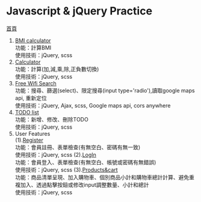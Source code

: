 # Javascript & jQuery Practice
[首頁](https://henry4682.github.io/Javascript-practice/)
1. [BMI calculator](https://henry4682.github.io/Javascript-practice/BMI_calculator/) <br/>
   功能：計算BMI <br/>
   使用技術：jQuery, scss
2. [Calculator](https://henry4682.github.io/Javascript-practice/Calculator/) <br/>
   功能：計算(加,減,乘,除,正負數切換) <br/>
   使用技術：jQuery, scss
3. [Free Wifi Search](https://henry4682.github.io/Javascript-practice/Free_Wifi_Search/) <br/>
   功能：搜尋、篩選(select)、限定搜尋(input type='radio'),讀取google maps api, 重新定位 <br/>
   使用技術：jQuery, Ajax, scss, Google maps api, cors anywhere
4. [TODO list](https://henry4682.github.io/Javascript-practice/TODO_List/) <br/>
   功能：新增、修改、刪除TODO <br/>
   使用技術：jQuery, scss
5. User Features <br/>
   (1).[Register](https://henry4682.github.io/Javascript-practice/User/Register/)  <br/>
   功能：會員註冊、表單檢查(有無空白、密碼有無一致) <br/>
   使用技術：jQuery, scss
   (2).[LogIn](https://henry4682.github.io/Javascript-practice/User/LogIn/)  <br/>
   功能：會員登入、表單檢查(有無空白、帳號或密碼有無錯誤) <br/>
   使用技術：jQuery, scss
   (3).[Products&cart](https://henry4682.github.io/Javascript-practice/User/Products&cart/) <br/>
   功能：商品清單呈現、加入購物車、個別商品小計和購物車總計計算、避免重複加入、透過點擊按鈕或修改input調整數量、小計和總計<br/>
   使用技術：jQuery, scss
